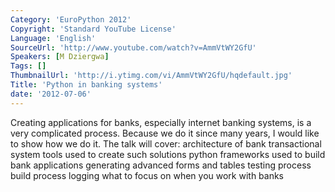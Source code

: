 ```yaml
---
Category: 'EuroPython 2012'
Copyright: 'Standard YouTube License'
Language: 'English'
SourceUrl: 'http://www.youtube.com/watch?v=AmmVtWY2GfU'
Speakers: [M Dziergwa]
Tags: []
ThumbnailUrl: 'http://i.ytimg.com/vi/AmmVtWY2GfU/hqdefault.jpg'
Title: 'Python in banking systems'
date: '2012-07-06'
---
```

Creating applications for banks, especially internet banking systems, is a
very complicated process. Because we do it since many years, I would like to
show how we do it. The talk will cover: architecture of bank transactional
system tools used to create such solutions python frameworks used to build
bank applications generating advanced forms and tables testing process build
process logging what to focus on when you work with banks

